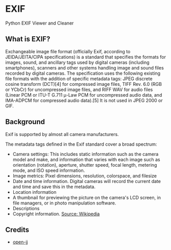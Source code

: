 # EXIF
Python EXIF Viewer and Cleaner
## What is EXIF?
Exchangeable image file format (officially Exif, according to JEIDA/JEITA/CIPA specifications) is a standard that specifies the formats for images, sound, and ancillary tags used by digital cameras (including smartphones), scanners and other systems handling image and sound files recorded by digital cameras. The specification uses the following existing file formats with the addition of specific metadata tags: JPEG discrete cosine transform (DCT)[4] for compressed image files, TIFF Rev. 6.0 (RGB or YCbCr) for uncompressed image files, and RIFF WAV for audio files (Linear PCM or ITU-T G.711 μ-Law PCM for uncompressed audio data, and IMA-ADPCM for compressed audio data).[5] It is not used in JPEG 2000 or GIF.
## Background
Exif is supported by almost all camera manufacturers.

The metadata tags defined in the Exif standard cover a broad spectrum:

- Camera settings: This includes static information such as the camera model and make, and information that varies with each image such as orientation (rotation), aperture, shutter speed, focal length, metering mode, and ISO speed information.
- Image metrics: Pixel dimensions, resolution, colorspace, and filesize
- Date and time information. Digital cameras will record the current date and time and save this in the metadata.
- Location information
- A thumbnail for previewing the picture on the camera's LCD screen, in file managers, or in photo manipulation software.
- Descriptions
- Copyright information.
[Source: Wikipedia](https://en.wikipedia.org/wiki/Exif)

## Credits
- [open-jj](https://github.com/open-jj)
